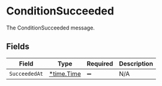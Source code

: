 # ConditionSucceeded

The ConditionSucceeded message.


## Fields

| Field                                      | Type                                       | Required                                   | Description                                |
| ------------------------------------------ | ------------------------------------------ | ------------------------------------------ | ------------------------------------------ |
| `SucceededAt`                              | [*time.Time](https://pkg.go.dev/time#Time) | :heavy_minus_sign:                         | N/A                                        |